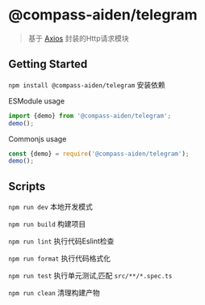 # @compass-aiden/telegram
> 基于 [Axios](https://axios-http.com/) 封装的Http请求模块

## Getting Started

`npm install @compass-aiden/telegram` 安装依赖

ESModule usage
```typescript
import {demo} from '@compass-aiden/telegram';
demo();
```

Commonjs usage
```typescript
const {demo} = require('@compass-aiden/telegram');
demo();
```

## Scripts

`npm run dev` 本地开发模式

`npm run build` 构建项目

`npm run lint` 执行代码Eslint检查

`npm run format` 执行代码格式化

`npm run test` 执行单元测试,匹配 `src/**/*.spec.ts`

`npm run clean` 清理构建产物
